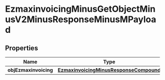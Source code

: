 
# EzmaxinvoicingMinusGetObjectMinusV2MinusResponseMinusMPayload

## Properties
Name | Type | Description | Notes
------------ | ------------- | ------------- | -------------
**objEzmaxinvoicing** | [**EzmaxinvoicingMinusResponseCompound**](EzmaxinvoicingMinusResponseCompound.md) |  | 



